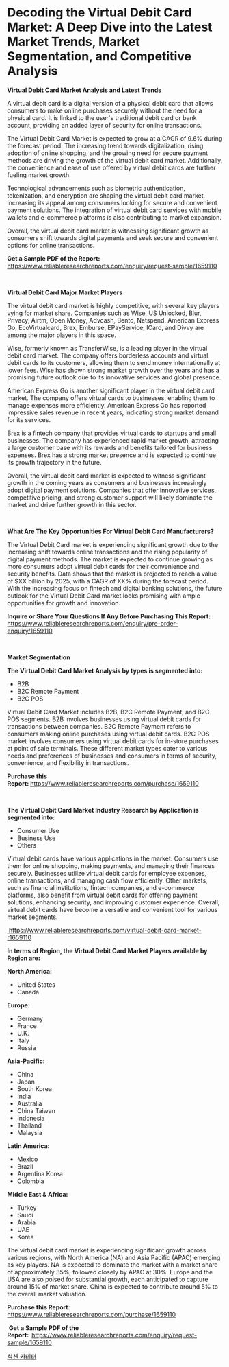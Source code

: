 <p><h1>Decoding the Virtual Debit Card Market: A Deep Dive into the Latest Market Trends, Market Segmentation, and Competitive Analysis</h1></p><p><strong>Virtual Debit Card Market Analysis and Latest Trends</strong></p>
<p><p>A virtual debit card is a digital version of a physical debit card that allows consumers to make online purchases securely without the need for a physical card. It is linked to the user's traditional debit card or bank account, providing an added layer of security for online transactions.</p><p>The Virtual Debit Card Market is expected to grow at a CAGR of 9.6% during the forecast period. The increasing trend towards digitalization, rising adoption of online shopping, and the growing need for secure payment methods are driving the growth of the virtual debit card market. Additionally, the convenience and ease of use offered by virtual debit cards are further fueling market growth.</p><p>Technological advancements such as biometric authentication, tokenization, and encryption are shaping the virtual debit card market, increasing its appeal among consumers looking for secure and convenient payment solutions. The integration of virtual debit card services with mobile wallets and e-commerce platforms is also contributing to market expansion.</p><p>Overall, the virtual debit card market is witnessing significant growth as consumers shift towards digital payments and seek secure and convenient options for online transactions.</p></p>
<p><strong>Get a Sample PDF of the Report:&nbsp;</strong> <a href="https://www.reliableresearchreports.com/enquiry/request-sample/1659110">https://www.reliableresearchreports.com/enquiry/request-sample/1659110</a></p>
<p>&nbsp;</p>
<p><strong>Virtual Debit Card Major Market Players</strong></p>
<p><p>The virtual debit card market is highly competitive, with several key players vying for market share. Companies such as Wise, US Unlocked, Blur, Privacy, Airtm, Open Money, Advcash, Bento, Netspend, American Express Go, EcoVirtualcard, Brex, Emburse, EPayService, ICard, and Divvy are among the major players in this space.</p><p>Wise, formerly known as TransferWise, is a leading player in the virtual debit card market. The company offers borderless accounts and virtual debit cards to its customers, allowing them to send money internationally at lower fees. Wise has shown strong market growth over the years and has a promising future outlook due to its innovative services and global presence.</p><p>American Express Go is another significant player in the virtual debit card market. The company offers virtual cards to businesses, enabling them to manage expenses more efficiently. American Express Go has reported impressive sales revenue in recent years, indicating strong market demand for its services.</p><p>Brex is a fintech company that provides virtual cards to startups and small businesses. The company has experienced rapid market growth, attracting a large customer base with its rewards and benefits tailored for business expenses. Brex has a strong market presence and is expected to continue its growth trajectory in the future.</p><p>Overall, the virtual debit card market is expected to witness significant growth in the coming years as consumers and businesses increasingly adopt digital payment solutions. Companies that offer innovative services, competitive pricing, and strong customer support will likely dominate the market and drive further growth in this sector.</p></p>
<p>&nbsp;</p>
<p><strong>What Are The Key Opportunities For Virtual Debit Card Manufacturers?</strong></p>
<p><p>The Virtual Debit Card market is experiencing significant growth due to the increasing shift towards online transactions and the rising popularity of digital payment methods. The market is expected to continue growing as more consumers adopt virtual debit cards for their convenience and security benefits. Data shows that the market is projected to reach a value of $XX billion by 2025, with a CAGR of XX% during the forecast period. With the increasing focus on fintech and digital banking solutions, the future outlook for the Virtual Debit Card market looks promising with ample opportunities for growth and innovation.</p></p>
<p><strong>Inquire or Share Your Questions If Any Before Purchasing This Report:</strong> <a href="https://www.reliableresearchreports.com/enquiry/pre-order-enquiry/1659110">https://www.reliableresearchreports.com/enquiry/pre-order-enquiry/1659110</a></p>
<p>&nbsp;</p>
<p><strong>Market Segmentation</strong></p>
<p><strong>The Virtual Debit Card Market Analysis by types is segmented into:</strong></p>
<p><ul><li>B2B</li><li>B2C Remote Payment</li><li>B2C POS</li></ul></p>
<p><p>Virtual Debit Card Market includes B2B, B2C Remote Payment, and B2C POS segments. B2B involves businesses using virtual debit cards for transactions between companies. B2C Remote Payment refers to consumers making online purchases using virtual debit cards. B2C POS market involves consumers using virtual debit cards for in-store purchases at point of sale terminals. These different market types cater to various needs and preferences of businesses and consumers in terms of security, convenience, and flexibility in transactions.</p></p>
<p><strong>Purchase this Report:&nbsp;</strong><a href="https://www.reliableresearchreports.com/purchase/1659110">https://www.reliableresearchreports.com/purchase/1659110</a></p>
<p>&nbsp;</p>
<p><strong>The Virtual Debit Card Market Industry Research by Application is segmented into:</strong></p>
<p><ul><li>Consumer Use</li><li>Business Use</li><li>Others</li></ul></p>
<p><p>Virtual debit cards have various applications in the market. Consumers use them for online shopping, making payments, and managing their finances securely. Businesses utilize virtual debit cards for employee expenses, online transactions, and managing cash flow efficiently. Other markets, such as financial institutions, fintech companies, and e-commerce platforms, also benefit from virtual debit cards for offering payment solutions, enhancing security, and improving customer experience. Overall, virtual debit cards have become a versatile and convenient tool for various market segments.</p></p>
<p><a href="https://www.reliableresearchreports.com/virtual-debit-card-market-r1659110">&nbsp;https://www.reliableresearchreports.com/virtual-debit-card-market-r1659110</a></p>
<p><strong>In terms of Region, the Virtual Debit Card Market Players available by Region are:</strong></p>
<p>
    <p> <strong> North America: </strong>
        <ul>
            <li>United States</li>
            <li>Canada</li>
        </ul>
        </p> 
    <p> <strong> Europe: </strong>
        <ul>
            <li>Germany</li>
            <li>France</li>
            <li>U.K.</li>
            <li>Italy</li>
            <li>Russia</li>
        </ul>
        </p> 
    <p> <strong> Asia-Pacific: </strong>
        <ul>
            <li>China</li>
            <li>Japan</li>
            <li>South Korea</li>
            <li>India</li>
            <li>Australia</li>
            <li>China Taiwan</li>
            <li>Indonesia</li>
            <li>Thailand</li>
            <li>Malaysia</li>
        </ul>
        </p> 
    <p> <strong> Latin America: </strong>
        <ul>
            <li>Mexico</li>
            <li>Brazil</li>
            <li>Argentina Korea</li>
            <li>Colombia</li>
        </ul>
        </p> 
    <p> <strong> Middle East & Africa: </strong>
        <ul>
            <li>Turkey</li>
            <li>Saudi</li>
            <li>Arabia</li>
            <li>UAE</li>
            <li>Korea</li>
        </ul>
    </p>
    </p>
<p><p>The virtual debit card market is experiencing significant growth across various regions, with North America (NA) and Asia Pacific (APAC) emerging as key players. NA is expected to dominate the market with a market share of approximately 35%, followed closely by APAC at 30%. Europe and the USA are also poised for substantial growth, each anticipated to capture around 15% of market share. China is expected to contribute around 5% to the overall market valuation.</p></p>
<p><strong>Purchase this Report: </strong><a href="https://www.reliableresearchreports.com/purchase/1659110">https://www.reliableresearchreports.com/purchase/1659110</a></p>
<p>&nbsp;<strong>Get a Sample PDF of the Report:&nbsp;&nbsp;</strong><a href="https://www.reliableresearchreports.com/enquiry/request-sample/1659110">https://www.reliableresearchreports.com/enquiry/request-sample/1659110</a></p>
<p><strong></strong></p>
<p><p><a href="https://github.com/nuekbpymrrz5/Market-Research-Report-List-2/blob/main/467695658653.md">석션 카테터</a></p></p>